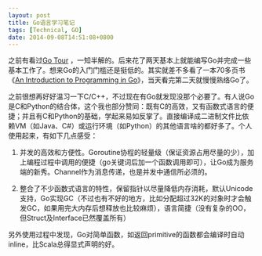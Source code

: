 ```yaml
---
layout: post
title: Go语言学习笔记
tags: [Technical, GO]
date: 2014-09-08T14:51:08+0800
---
```


之前有看过[Go Tour][] ，一知半解的。后来花了两天基本上就能编写Go并完成一些基本工作了。想来Go的入门门槛还是挺低的。其实就差不多看了一本70多页书《[An Introduction to Programming in Go][]》，当天看完第二天就慢慢熟络Go了。

之前很想再好好温习一下C/C++，不过现在有Go就发现没那个必要了。有人说Go是C和Python的结合体，这个我也部分赞同：既有C的高效，又有函数式语言的便捷；并且有C和Python的基础，学起来易如反掌了。直接编译成二进制文件比依赖VM（如Java、C\#）或运行环境（如Python）的其他语言啥的都好多了。个人使用起来，有如下几点感受：

1. 并发的高效和方便性。Goroutine协程的轻量级（保证资源占用尽量的少），加上编程过程中调用的便捷（go关键词后加一个函数调用即可），让Go成为服务端的新秀。Channel作为消息传递，也是并发中通信所必须的。

2. 整合了不少函数式语言的特性，保留指针以尽量降低内存消耗，默认Unicode支持，Go实现GC（不过也有不好的地方，比如分配超过32K的对象时才会触发GC，如果用完大内存后想释放也比较麻烦），语言简捷（没有复杂的OO，但Struct及Interface已然覆盖所有）

另外使用过程中发现，Go对简单函数，如返回primitive的函数都会编译时自动inline，比Scala总得显式声明的好。


[Go Tour]: http://tour.golang.org/#1
[An Introduction to Programming in Go]: http://www.golang-book.com/